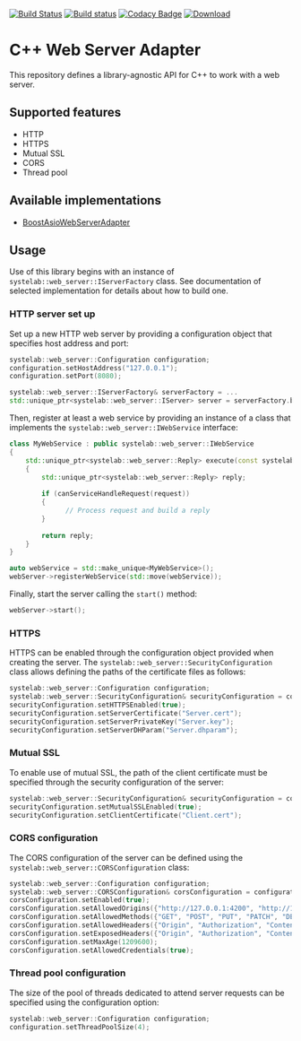 [![Build Status](https://travis-ci.org/systelab/cpp-webserver-adapter.svg?branch=master)](https://travis-ci.org/systelab/cpp-webserver-adapter)
[![Build status](https://ci.appveyor.com/api/projects/status/b2yacbbo5x9hp8cy?svg=true)](https://ci.appveyor.com/project/systelab/cpp-webserver-adapter)
[![Codacy Badge](https://api.codacy.com/project/badge/Grade/cdb01d96abbd49ba92ffb0edcff71988)](https://www.codacy.com/app/systelab/cpp-webserver-adapter?utm_source=github.com&amp;utm_medium=referral&amp;utm_content=systelab/cpp-webserver-adapter&amp;utm_campaign=Badge_Grade)
[ ![Download](https://api.bintray.com/packages/systelab/conan/WebServerAdapter:systelab/images/download.svg?version=1.0.0:stable) ](https://bintray.com/systelab/conan/WebServerAdapter:systelab/1.0.0:stable/link)


# C++ Web Server Adapter

This repository defines a library-agnostic API for C++ to work with a web server.

## Supported features

* HTTP
* HTTPS
* Mutual SSL
* CORS
* Thread pool

## Available implementations

* [BoostAsioWebServerAdapter](https://github.com/systelab/cpp-boostasio-webserver-adapter)

## Usage

Use of this library begins with an instance of `systelab::web_server::IServerFactory` class. See documentation of selected implementation for details about how to build one.

### HTTP server set up

Set up a new HTTP web server by providing a configuration object that specifies host address and port:

```cpp
systelab::web_server::Configuration configuration;
configuration.setHostAddress("127.0.0.1");
configuration.setPort(8080);

systelab::web_server::IServerFactory& serverFactory = ...
std::unique_ptr<systelab::web_server::IServer> server = serverFactory.buildServer(configuration);
```

Then, register at least a web service by providing an instance of a class that implements the `systelab::web_server::IWebService` interface:

```cpp
class MyWebService : public systelab::web_server::IWebService
{
    std::unique_ptr<systelab::web_server::Reply> execute(const systelab::web_server::Request& request)
    {
        std::unique_ptr<systelab::web_server::Reply> reply;
	
        if (canServiceHandleRequest(request))
        {
	          // Process request and build a reply
        }
	
        return reply;
    }
}

auto webService = std::make_unique<MyWebService>();
webServer->registerWebService(std::move(webService));
```

Finally, start the server calling the `start()` method:

```cpp
webServer->start();
```

### HTTPS

HTTPS can be enabled through the configuration object provided when creating the server. The `systelab::web_server::SecurityConfiguration` class allows defining the paths of the certificate files as follows:

```cpp
systelab::web_server::Configuration configuration;
systelab::web_server::SecurityConfiguration& securityConfiguration = configuration.getSecurityConfiguration();
securityConfiguration.setHTTPSEnabled(true);
securityConfiguration.setServerCertificate("Server.cert");
securityConfiguration.setServerPrivateKey("Server.key");
securityConfiguration.setServerDHParam("Server.dhparam");
```

### Mutual SSL

To enable use of mutual SSL, the path of the client certificate must be specified through the security configuration of the server:

```cpp
systelab::web_server::SecurityConfiguration& securityConfiguration = configuration.getSecurityConfiguration();
securityConfiguration.setMutualSSLEnabled(true);
securityConfiguration.setClientCertificate("Client.cert");
```

### CORS configuration

The CORS configuration of the server can be defined using the `systelab::web_server::CORSConfiguration` class:

```cpp
systelab::web_server::Configuration configuration;
systelab::web_server::CORSConfiguration& corsConfiguration = configuration.getCORSConfiguration();
corsConfiguration.setEnabled(true);
corsConfiguration.setAllowedOrigins({"http://127.0.0.1:4200", "http://127.0.0.1:8082"});
corsConfiguration.setAllowedMethods({"GET", "POST", "PUT", "PATCH", "DELETE", "OPTIONS"});
corsConfiguration.setAllowedHeaders({"Origin", "Authorization", "Content-Type"});
corsConfiguration.setExposedHeaders({"Origin", "Authorization", "Content-Type"});
corsConfiguration.setMaxAge(1209600);
corsConfiguration.setAllowedCredentials(true);
```

### Thread pool configuration

The size of the pool of threads dedicated to attend server requests can be specified using the configuration option:

```cpp
systelab::web_server::Configuration configuration;
configuration.setThreadPoolSize(4);
```
